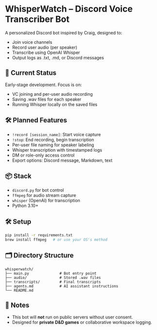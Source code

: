 # WhisperWatch – Discord Voice Transcriber Bot

A personalized Discord bot inspired by Craig, designed to:

* Join voice channels
* Record user audio (per speaker)
* Transcribe using OpenAI Whisper
* Output logs as .txt, .md, or Discord messages

## 🚪 Current Status

Early-stage development. Focus is on:

* VC joining and per-user audio recording
* Saving .wav files for each speaker
* Running Whisper locally on the saved files

## 🛠 Planned Features

* `!record [session_name]`: Start voice capture
* `!stop`: End recording, begin transcription
* Per-user file naming for speaker labeling
* Whisper transcription with timestamped logs
* DM or role-only access control
* Export options: Discord message, Markdown, text

## 📦 Stack

* `discord.py` for bot control
* `ffmpeg` for audio stream capture
* `whisper` (OpenAI) for transcription
* Python 3.10+

## 🛠 Setup

```bash
pip install -r requirements.txt
brew install ffmpeg   # or use your OS's method
```

## 🗂 Directory Structure

```
whisperwatch/
├── main.py              # Bot entry point
├── audio/               # Stored .wav files
├── transcripts/         # Final transcripts
├── agents.md            # AI assistant instructions
└── README.md
```

## 🔐 Notes

* This bot will **not** run on public servers without user consent.
* Designed for **private D\&D games** or collaborative workspace logging.
